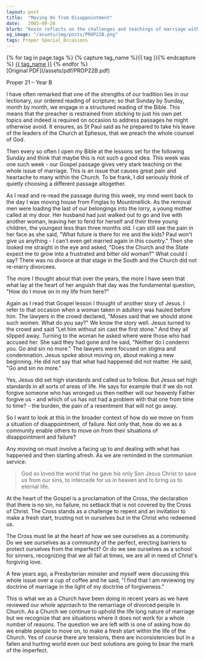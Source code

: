 ```yaml
---
layout: post
title:  "Moving On from Disappointment"
date:   2003-09-28
blurb: "Kevin reflects on the challenges and teachings of marriage within the church, drawing from the lectionary and personal experiences. He emphasizes the importance of facing disappointments and failures, and the role of the church in helping individuals to move on and make fresh starts, underpinned by the doctrine of forgiveness and the redemptive power of the Cross."
og_image: "/assets/img/posts/PROP22B.png"
tags: Proper Special_Occasions
---    
```

<div class="tag-pills">
  {% for tag in page.tags %}
    {% capture tag_name %}{{ tag }}{% endcapture %}
    <a href="{{ site.baseurl }}/tag/{{ tag_name | slugify }}" class="tag-pill">{{ tag_name }}</a>
  {% endfor %}
</div>
[Original PDF](/assets/pdf/PROP22B.pdf)

Proper 21 – Year B

I have often remarked that one of the strengths of our tradition lies in our lectionary, our ordered reading of scripture; so that Sunday by Sunday, month by month, we engage in a structured reading of the Bible. This means that the preacher is restrained from sticking to just his own pet topics and indeed is required on occasion to address passages he might otherwise avoid. It ensures, as St Paul said as he prepared to take his leave of the leaders of the Church at Ephesus, that we preach the whole counsel of God.

Then every so often I open my Bible at the lessons set for the following Sunday and think that maybe this is not such a good idea. This week was one such week - our Gospel passage gives very stark teaching on the whole issue of marriage. This is an issue that causes great pain and heartache to many within the Church. To be frank, I did seriously think of quietly choosing a different passage altogether.

As I read and re-read the passage during this week, my mind went back to the day I was moving house from Finglas to Mountmellick. As the removal men were loading the last of our belongings into the lorry, a young mother called at my door. Her husband had just walked out to go and live with another woman, leaving her to fend for herself and their three young children, the youngest less than three months old. I can still see the pain in her face as she said, "What future is there for me and the kids? Paul won't give us anything - I can't even get married again in this country." Then she looked me straight in the eye and asked, "Does the Church and the State expect me to grow into a frustrated and bitter old woman?" What could I say? There was no divorce at that stage in the South and the Church did not re-marry divorcees.

The more I thought about that over the years, the more I have seen that what lay at the heart of her anguish that day was the fundamental question, "How do I move on in my life from here?"

Again as I read that Gospel lesson I thought of another story of Jesus. I refer to that occasion when a woman taken in adultery was hauled before him. The lawyers in the crowd declared, "Moses said that we should stone such women. What do you say?" We know the story well. Jesus turned to the crowd and said "Let him without sin cast the first stone." And they all slipped away. Turning to the woman he asked where were those who had accused her. She said they had gone and he said, "Neither do I condemn you. Go and sin no more." The lawyers were focused on stigma and condemnation. Jesus spoke about moving on, about making a new beginning. He did not say that what had happened did not matter. He said, "Go and sin no more."

Yes, Jesus did set high standards and called us to follow. But Jesus set high standards in all sorts of areas of life. He says for example that if we do not forgive someone who has wronged us then neither will our heavenly Father forgive us - and which of us has not had a problem with that one from time to time? - the burden, the pain of a resentment that will not go away.

So I want to look at this in the broader context of how do we move on from a situation of disappointment, of failure. Not only that, how do we as a community enable others to move on from their situations of disappointment and failure?

Any moving on must involve a facing up to and dealing with what has happened and then starting afresh. As we are reminded in the communion service:

> God so loved the world that he gave his only Son Jesus Christ
to save us from our sins,
to intercede for us in heaven
and to bring us to eternal life.

At the heart of the Gospel is a proclamation of the Cross, the declaration that there is no sin, no failure, no setback that is not covered by the Cross of Christ. The Cross stands as a challenge to repent and an invitation to make a fresh start, trusting not in ourselves but in the Christ who redeemed us.

The Cross must lie at the heart of how we see ourselves as a community. Do we see ourselves as a community of the perfect, erecting barriers to protect ourselves from the imperfect? Or do we see ourselves as a school for sinners, recognizing that we all fail at times, we are all in need of Christ's forgiving love.

A few years ago, a Presbyterian minister and myself were discussing this whole issue over a cup of coffee and he said, "I find that I am reviewing my doctrine of marriage in the light of my doctrine of forgiveness."

This is what we as a Church have been doing in recent years as we have reviewed our whole approach to the remarriage of divorced people in Church. As a Church we continue to uphold the life long nature of marriage but we recognize that are situations where it does not work for a whole number of reasons. The question we are left with is one of asking how do we enable people to move on, to make a fresh start within the life of the Church. Yes of course there are tensions, there are inconsistencies but in a fallen and hurting world even our best solutions are going to bear the mark of the imperfect.
